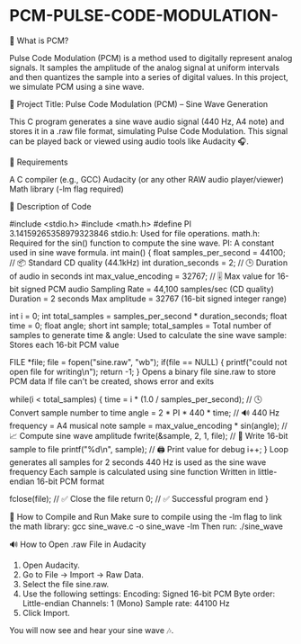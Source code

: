 # PCM-PULSE-CODE-MODULATION-


🧠 What is PCM?

Pulse Code Modulation (PCM) is a method used to digitally represent analog signals. It samples the amplitude of the analog signal at uniform intervals and then quantizes the sample into a series of digital values. In this project, we simulate PCM using a sine wave.


📁 Project Title: Pulse Code Modulation (PCM) – Sine Wave Generation

This C program generates a sine wave audio signal (440 Hz, A4 note) and stores it in a .raw file format, simulating Pulse Code Modulation. This signal can be played back or viewed using audio tools like Audacity 🎧.


🔧 Requirements

A C compiler (e.g., GCC)
Audacity (or any other RAW audio player/viewer)
Math library (-lm flag required)


🧾 Description of Code

#include <stdio.h>
#include <math.h>
#define PI 3.14159265358979323846
stdio.h: Used for file operations.
math.h: Required for the sin() function to compute the sine wave.
PI: A constant used in sine wave formula.
int main() {
    float samples_per_second = 44100; // 📦 Standard CD quality (44.1kHz)
    int duration_seconds = 2;         // 🕒 Duration of audio in seconds
    int max_value_encoding = 32767;   // 🎚 Max value for 16-bit signed PCM audio
Sampling Rate = 44,100 samples/sec (CD quality)
Duration = 2 seconds
Max amplitude = 32767 (16-bit signed integer range)

int i = 0;
    int total_samples = samples_per_second * duration_seconds;
    float time = 0;
    float angle;
    short int sample;
total_samples = Total number of samples to generate
time & angle: Used to calculate the sine wave
sample: Stores each 16-bit PCM value

FILE *file;
    file = fopen("sine.raw", "wb");
    if(file == NULL) {
        printf("could not open file for writing\n");
        return -1;
    }
Opens a binary file sine.raw to store PCM data
If file can't be created, shows error and exits

while(i < total_samples) {
        time = i * (1.0 / samples_per_second);  // 🕓 Convert sample number to time
        angle = 2 * PI * 440 * time;            // 🔊 440 Hz frequency = A4 musical note
        sample = max_value_encoding * sin(angle); // 📈 Compute sine wave amplitude
        fwrite(&sample, 2, 1, file);            // 💾 Write 16-bit sample to file
        printf("%d\n", sample);                 // 🖨 Print value for debug
        i++;
    }
Loop generates all samples for 2 seconds
440 Hz is used as the sine wave frequency
Each sample is calculated using sine function
Written in little-endian 16-bit PCM format

fclose(file); // ✅ Close the file
return 0;     // ✅ Successful program end
}

🧪 How to Compile and Run
Make sure to compile using the -lm flag to link the math library:
gcc sine_wave.c -o sine_wave -lm
Then run:
./sine_wave


🔊 How to Open .raw File in Audacity
1. Open Audacity.
2. Go to File → Import → Raw Data.
3. Select the file sine.raw.
4. Use the following settings:
Encoding: Signed 16-bit PCM
Byte order: Little-endian
Channels: 1 (Mono)
Sample rate: 44100 Hz
5. Click Import.



You will now see and hear your sine wave 🎶.
